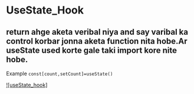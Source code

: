 # UseState_Hook

## return ahge aketa veribal niya and say varibal ka control korbar jonna aketa function nita hobe.Ar useState used korte gale taki import kore nite hobe.

Example `const[count,setCount]=useState()`

[![useState_hook]](https://www.youtube.com/watch?v=skUOiqcVurY&list=PLgH5QX0i9K3rGtitufynBKMy5gAFpa1y8&index=26)
